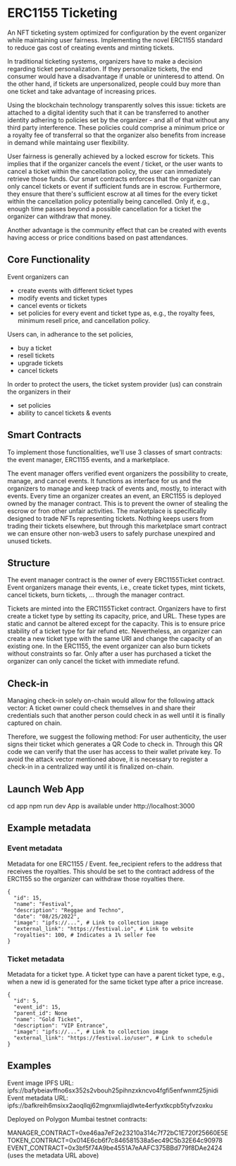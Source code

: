 # ERC1155 Ticketing

An NFT ticketing system optimized for configuration by the event organizer while maintaining user fairness. Implementing the novel ERC1155 standard to reduce gas cost of creating events and minting tickets.

In traditional ticketing systems, organizers have to make a decision regarding ticket personalization. If they personalize tickets, the end consumer would have a disadvantage if unable or uninteresd to attend. On the other hand, if tickets are unpersonalized, people could buy more than one ticket and take advantage of increasing prices.

Using the blockchain technology transparently solves this issue: tickets are attached to a digital identity such that it can be transferred to another identity adhering to policies set by the organizer - and all of that without any third party interference. These policies could comprise a minimum price or a royalty fee of transferral so that the organizer also benefits from increase in demand while maintaing user flexibility. 

User fairness is generally achieved by a locked escrow for tickets. This implies that if the organizer cancels the event / ticket, or the user wants to cancel a ticket within the cancellation policy, the user can immediately retrieve those funds. Our smart contracts enforces that the organizer can only cancel tickets or event if sufficient funds are in escrow. Furthermore, they ensure that there's sufficient escrow at all times for the every ticket within the cancellation policy potentially being cancelled. Only if, e.g., enough time passes beyond a possible cancellation for a ticket the organizer can withdraw that money. 

Another advantage is the community effect that can be created with events having access or price conditions based on past attendances.

## Core Functionality

Event organizers can 
- create events with different ticket types
- modify events and ticket types
- cancel events or tickets
- set policies for every event and ticket type as, e.g., the royalty fees, minimum resell price, and cancellation policy.

Users can, in adherance to the set policies,
- buy a ticket
- resell tickets
- upgrade tickets
- cancel tickets

In order to protect the users, the ticket system provider (us) can constrain the organizers in their 
- set policies
- ability to cancel tickets & events

## Smart Contracts

To implement those functionalities, we'll use 3 classes of smart contracts: the event manager, ERC1155 events, and a marketplace. 

The event manager offers verified event organizers the possibility to create, manage, and cancel events. It functions as interface for us and the organizers to manage and keep track of events and, mostly, to interact with events. 
Every time an organizer creates an event, an ERC1155 is deployed owned by the manager contract. This is to prevent the owner of stealing the escrow or fron other unfair activities. 
The marketplace is specifically designed to trade NFTs representing tickets. Nothing keeps users from trading their tickets elsewhere, but through this marketplace smart contract we can ensure other non-web3 users to safely purchase unexpired and unused tickets.

## Structure

The event manager contract is the owner of every ERC1155Ticket contract. Event organizers manage their events, i.e., create ticket types, mint tickets, cancel tickets, burn tickets, ... through the manager contract. 

Tickets are minted into the ERC1155Ticket contract. Organizers have to first create a ticket type by setting its capacity, price, and URL. These types are static and cannot be altered except for the capacity. This is to ensure price stability of a ticket type for fair refund etc. Nevertheless, an organizer can create a new ticket type with the same URI and change the capacity of an existing one. In the ERC1155, the event organizer can also burn tickets without constraints so far. Only after a user has purchased a ticket the organizer can only cancel the ticket with immediate refund.

## Check-in

Managing check-in solely on-chain would allow for the following attack vector: A ticket owner could check themselves in and share their credentials such that another person could check in as well until it is finally captured on chain.

Therefore, we suggest the following method: For user authenticity, the user signs their ticket which generates a QR Code to check in. Through this QR code we can verify that the user has access to their wallet private key. To avoid the attack vector mentioned above, it is necessary to register a check-in in a centralized way until it is finalized on-chain.

## Launch Web App

cd app
npm run dev
App is available under http://localhost:3000

## Example metadata

### Event metadata
Metadata for one ERC1155 / Event. fee_recipient refers to the address that receives the royalties. This should be set to the contract address of the ERC1155 so the organizer can withdraw those royalties there.
```
{
  "id": 15,
  "name": "Festival",
  "description": "Reggae and Techno",
  "date": "08/25/2022",
  "image": "ipfs://...", # Link to collection image
  "external_link": "https://festival.io", # Link to website
  "royalties": 100, # Indicates a 1% seller fee
}
```

### Ticket metadata
Metadata for a ticket type. A ticket type can have a parent ticket type, e.g., when a new id is generated for the same ticket type after a price increase. 
```
{
  "id": 5,
  "event_id": 15,
  "parent_id": None
  "name": "Gold Ticket",
  "description": "VIP Entrance",
  "image": "ipfs://...", # Link to collection image
  "external_link": "https://festival.io/user", # Link to schedule
}
```

## Examples
Event image IPFS URL: ipfs://bafybeiavffno6sx352s2vbouh25pihnzxkncvo4fgfi5enfwnmt25jnidi
Event metadata URL: ipfs://bafkreih6msixx2aoqllqj62mgnxmliajdlwte4erfyxtkcpb5tyfvzoxku


Deployed on Polygon Mumbai testnet contracts:

MANAGER_CONTRACT=0xe46aa7eF2e23210a314c7f72bC1E720f25660E5E
TOKEN_CONTRACT=0x014E6cb6f7c846581538a5ec49C5b32E64c90978
EVENT_CONTRACT=0x3bf5f74A9be4551A7eAAFC375BBd779f8DAe2424 (uses the metadata URL above)
